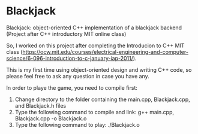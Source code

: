 # Blackjack
Blackjack: object-oriented C++ implementation of a blackjack backend (Project after C++ introductory MIT online class)

So, I worked on this project after completing the Introducion to C++ MIT class (https://ocw.mit.edu/courses/electrical-engineering-and-computer-science/6-096-introduction-to-c-january-iap-2011/).

This is my first time using object-oriented design and writing C++ code, so please feel free to ask any question in case you have any.


In order to playe the game, you need to compile first:
1) Change directory to the folder containing the main.cpp, Blackjack.cpp, and Blackjack.h files
2) Type the following command to compile and link: g++ main.cpp, Blackjack.cpp -o Blackjack.o
3) Type the following command to play: ./Blackjack.o
